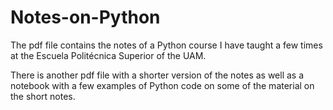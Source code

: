 # Notes-on-Python
The pdf file contains the notes of a Python course I have taught a few times at the Escuela Politécnica Superior of the UAM.

There is another pdf file with a shorter version of the notes as well as a notebook with a few examples of Python code on some of the material on the short notes.
